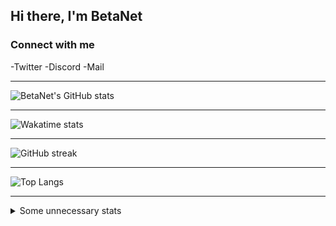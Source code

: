 <!--                                                                -->
<!--    File: README.md                                             -->
<!--                                                                -->
<!--    Created on Thu Aug 26 2021 12:11:26                         -->
<!--    by Felix Hollitzer (BetaNet)                                -->
<!--                                                                -->
<!--    Copyright (c) 2021 Felix Hollitzer. All rights reserved.    -->
<!--                                                                -->
<!--                                                                -->
## Hi there, I'm BetaNet

### Connect with me
-Twitter
-Discord
-Mail

---

![BetaNet's GitHub stats](https://github-readme-stats.vercel.app/api?username=betanet2001&show_icons=true&theme=merko&hide_border=true&count_private=true)

---

![Wakatime stats](https://github-readme-stats.vercel.app/api/wakatime?username=betanet2001&theme=merko&hide_border=true)

---

![GitHub streak](https://github-readme-streak-stats.herokuapp.com?user=betanet2001&theme=merko&hide_border=true)

---

![Top Langs](https://github-readme-stats.vercel.app/api/top-langs/?username=betanet2001&theme=merko&hide_border=true)

---

<details>
<summary>Some unnecessary stats</summary>
    <br/>
    <img src="https://raw.github.com/betanet2001/betanet2001/stable/img/metrics.plugin.achievements.svg">
    <br/>
    <img src="https://raw.github.com/betanet2001/betanet2001/stable/img/metrics.plugin.habits.svg">
    <br/>
    <img src="https://raw.github.com/betanet2001/betanet2001/stable/img/metrics.plugin.isocalendar.svg">
    <br/>
    <img src="https://raw.github.com/betanet2001/betanet2001/stable/img/metrics.plugin.lines.svg">
    <!--Skyline excedes content size limit-->
    <!--
    <br/>
    <img src="https://raw.github.com/betanet2001/betanet2001/stable/img/metrics.plugin.skyline.svg">
    -->
    <br/>
    <img src="https://raw.github.com/betanet2001/betanet2001/stable/img/metrics.plugin.support.svg">
    <br/>
    <!--
    <img src="https://raw.github.com/betanet2001/betanet2001/stable/img/metrics.terminal.svg">
    <br/>
    -->
    <img src="https://raw.github.com/betanet2001/betanet2001/stable/img/metrics.plugin.activity.svg">
    <br/>
</details>
